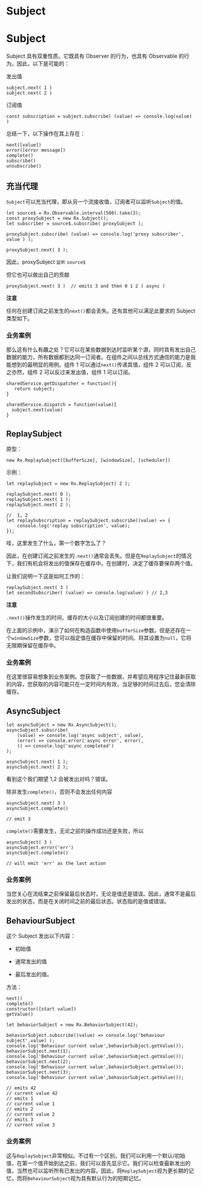 # Subject

# Subject

Subject 具有双重性质。它既具有 Observer 的行为，也具有 Observable 的行为。因此，以下是可能的：

发出值

```
subject.next( 1 )
subject.next( 2 ) 
```

订阅值

```
const subscription = subject.subscribe( (value) => console.log(value) ) 
```

总结一下，以下操作在其上存在：

```
next([value])
error([error message])
complete()
subscribe()
unsubscribe() 
```

## 充当代理

`Subject`可以充当代理，即从另一个流接收值，订阅者可以监听`Subject`的值。

```
let source$ = Rx.Observable.interval(500).take(3);
const proxySubject = new Rx.Subject();
let subscriber = source$.subscribe( proxySubject );

proxySubject.subscribe( (value) => console.log('proxy subscriber', value ) );

proxySubject.next( 3 ); 
```

因此，proxySubject `监听` `source$`

但它也可以做出自己的贡献

```
proxySubject.next( 3 )  // emits 3 and then 0 1 2 ( async ) 
```

**注意**

任何在创建订阅之前发生的`next()`都会丢失。还有其他可以满足此要求的 Subject 类型如下。

### 业务案例

那么这有什么有趣之处？它可以在某些数据到达时监听某个源，同时具有发出自己数据的能力，所有数据都到达同一订阅者。在组件之间以总线方式通信的能力是我能想到的最明显的用例。组件 1 可以通过`next()`传递其值，组件 2 可以订阅，反之亦然，组件 2 可以反过来发出值，组件 1 可以订阅。

```
sharedService.getDispatcher = function(){
   return subject;
}

sharedService.dispatch = function(value){
  subject.next(value)
} 
```

## ReplaySubject

原型：

```
new Rx.ReplaySubject([bufferSize], [windowSize], [scheduler]) 
```

示例：

```
let replaySubject = new Rx.ReplaySubject( 2 );

replaySubject.next( 0 );
replaySubject.next( 1 );
replaySubject.next( 2 );

//  1, 2
let replaySubscription = replaySubject.subscribe((value) => {
    console.log('replay subscription', value);
}); 
```

哇，这里发生了什么，第一个数字怎么了？

因此，在创建订阅之前发生的`.next()`通常会丢失。但是在`ReplaySubject`的情况下，我们有机会将发出的值保存在缓存中。在创建时，决定了缓存要保存两个值。

让我们说明一下这是如何工作的：

```
replaySubject.next( 3 )
let secondSubscriber( (value) => console.log(value) ) // 2,3 
```

**注意**

`.next()`操作发生的时间、缓存的大小以及订阅创建的时间都很重要。

在上面的示例中，演示了如何在构造函数中使用`bufferSize`参数。但是还存在一个`windowSize`参数，您可以指定值在缓存中保留的时间。将其设置为`null`，它将无限期保留在缓存中。

### 业务案例

在这里很容易想象到业务案例。您获取了一些数据，并希望应用程序记住最新获取的内容，您获取的内容可能只在一定时间内有效，当足够的时间过去后，您会清除缓存。

## AsyncSubject

```
let asyncSubject = new Rx.AsyncSubject();
asyncSubject.subscribe(
    (value) => console.log('async subject', value),
    (error) => console.error('async error', error),
    () => console.log('async completed')
);

asyncSubject.next( 1 );
asyncSubject.next( 2 ); 
```

看到这个我们期望 1,2 会被发出对吗？错误。

除非发生`complete()`，否则不会发出任何内容

```
asyncSubject.next( 3 )
asyncSubject.complete()

// emit 3 
```

`complete()`需要发生，无论之前的操作成功还是失败，所以

```
asyncSubject( 3 )
asyncSubject.error('err')
asyncSubject.complete()

// will emit 'err' as the last action 
```

### 业务案例

当您关心在流结束之前保留最后状态时，无论是值还是错误。因此，通常不是最后发出的状态，而是在关闭时间之前的最后状态。状态指的是值或错误。

## BehaviourSubject

这个 Subject 发出以下内容：

+   初始值

+   通常发出的值

+   最后发出的值。

方法：

```
next()
complete()
constructor([start value])
getValue() 
```

```
let behaviorSubject = new Rx.BehaviorSubject(42);

behaviorSubject.subscribe((value) => console.log('behaviour subject',value) );
console.log('Behaviour current value',behaviorSubject.getValue());
behaviorSubject.next(1);
console.log('Behaviour current value',behaviorSubject.getValue());
behaviorSubject.next(2);
console.log('Behaviour current value',behaviorSubject.getValue());
behaviorSubject.next(3);
console.log('Behaviour current value',behaviorSubject.getValue());

// emits 42
// current value 42
// emits 1
// current value 1
// emits 2
// current value 2
// emits 3
// current value 3 
```

### 业务案例

这与`ReplaySubject`非常相似。不过有一个区别，我们可以利用一个默认/初始值，在第一个值开始到达之前，我们可以首先显示它。我们可以检查最新发出的值，当然也可以监听所有已发出的内容。因此，将`ReplaySubject`视为更长期的记忆，而将`BehaviourSubject`视为具有默认行为的短期记忆。

